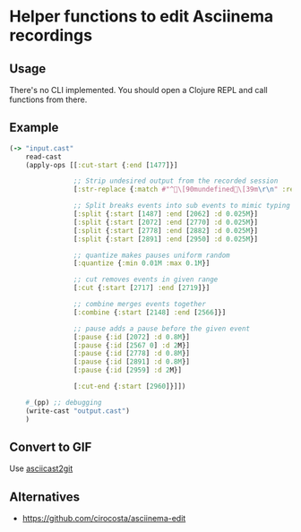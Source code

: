# Helper functions to edit Asciinema recordings

## Usage

There's no CLI implemented. You should open a Clojure REPL and call functions from there.

## Example

``` clojure
(-> "input.cast"
    read-cast
    (apply-ops [[:cut-start {:end [1477]}]

                ;; Strip undesired output from the recorded session
                [:str-replace {:match #"^\[90mundefined\[39m\r\n" :replacement ""}]

                ;; Split breaks events into sub events to mimic typing
                [:split {:start [1487] :end [2062] :d 0.025M}]
                [:split {:start [2072] :end [2770] :d 0.025M}]
                [:split {:start [2778] :end [2882] :d 0.025M}]
                [:split {:start [2891] :end [2950] :d 0.025M}]

                ;; quantize makes pauses uniform random
                [:quantize {:min 0.01M :max 0.1M}]

                ;; cut removes events in given range
                [:cut {:start [2717] :end [2719]}]

                ;; combine merges events together
                [:combine {:start [2148] :end [2566]}]

                ;; pause adds a pause before the given event
                [:pause {:id [2072] :d 0.8M}]
                [:pause {:id [2567 0] :d 2M}]
                [:pause {:id [2778] :d 0.8M}]
                [:pause {:id [2891] :d 0.8M}]
                [:pause {:id [2959] :d 2M}]

                [:cut-end {:start [2960]}]])

    #_(pp) ;; debugging
    (write-cast "output.cast")
    )
```

## Convert to GIF

Use [asciicast2git](https://github.com/asciinema/asciicast2gif)

## Alternatives

* https://github.com/cirocosta/asciinema-edit
